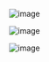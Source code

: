 ![image](https://github.com/ulasdemir472/Tindog_With_React/assets/92229764/a1496626-1f86-4916-9489-5643edad12df)

![image](https://github.com/ulasdemir472/Tindog_With_React/assets/92229764/40d62b01-536b-4280-874a-4a06f9e5629c)

![image](https://github.com/ulasdemir472/Tindog_With_React/assets/92229764/7c515e91-0d29-4623-9168-d86a16c8c9a8)
